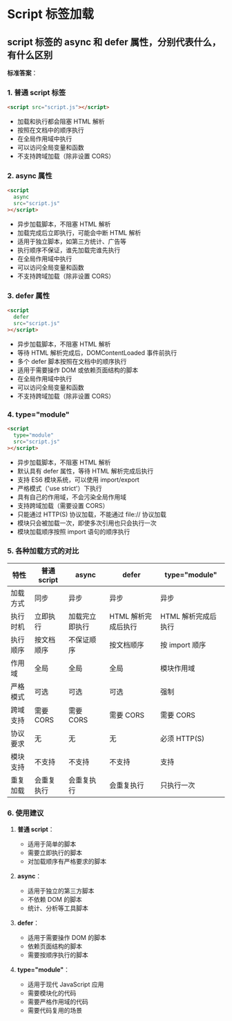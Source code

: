 # Script 标签加载

## script 标签的 async 和 defer 属性，分别代表什么，有什么区别

**标准答案**：

### 1. 普通 script 标签

```html
<script src="script.js"></script>
```

- 加载和执行都会阻塞 HTML 解析
- 按照在文档中的顺序执行
- 在全局作用域中执行
- 可以访问全局变量和函数
- 不支持跨域加载（除非设置 CORS）

### 2. async 属性

```html
<script
  async
  src="script.js"
></script>
```

- 异步加载脚本，不阻塞 HTML 解析
- 加载完成后立即执行，可能会中断 HTML 解析
- 适用于独立脚本，如第三方统计、广告等
- 执行顺序不保证，谁先加载完谁先执行
- 在全局作用域中执行
- 可以访问全局变量和函数
- 不支持跨域加载（除非设置 CORS）

### 3. defer 属性

```html
<script
  defer
  src="script.js"
></script>
```

- 异步加载脚本，不阻塞 HTML 解析
- 等待 HTML 解析完成后，DOMContentLoaded 事件前执行
- 多个 defer 脚本按照在文档中的顺序执行
- 适用于需要操作 DOM 或依赖页面结构的脚本
- 在全局作用域中执行
- 可以访问全局变量和函数
- 不支持跨域加载（除非设置 CORS）

### 4. type="module"

```html
<script
  type="module"
  src="script.js"
></script>
```

- 异步加载脚本，不阻塞 HTML 解析
- 默认具有 defer 属性，等待 HTML 解析完成后执行
- 支持 ES6 模块系统，可以使用 import/export
- 严格模式（'use strict'）下执行
- 具有自己的作用域，不会污染全局作用域
- 支持跨域加载（需要设置 CORS）
- 只能通过 HTTP(S) 协议加载，不能通过 file:// 协议加载
- 模块只会被加载一次，即使多次引用也只会执行一次
- 模块加载顺序按照 import 语句的顺序执行

### 5. 各种加载方式的对比

| 特性     | 普通 script | async          | defer               | type="module"       |
| -------- | ----------- | -------------- | ------------------- | ------------------- |
| 加载方式 | 同步        | 异步           | 异步                | 异步                |
| 执行时机 | 立即执行    | 加载完立即执行 | HTML 解析完成后执行 | HTML 解析完成后执行 |
| 执行顺序 | 按文档顺序  | 不保证顺序     | 按文档顺序          | 按 import 顺序      |
| 作用域   | 全局        | 全局           | 全局                | 模块作用域          |
| 严格模式 | 可选        | 可选           | 可选                | 强制                |
| 跨域支持 | 需要 CORS   | 需要 CORS      | 需要 CORS           | 需要 CORS           |
| 协议要求 | 无          | 无             | 无                  | 必须 HTTP(S)        |
| 模块支持 | 不支持      | 不支持         | 不支持              | 支持                |
| 重复加载 | 会重复执行  | 会重复执行     | 会重复执行          | 只执行一次          |

### 6. 使用建议

1. **普通 script**：

   - 适用于简单的脚本
   - 需要立即执行的脚本
   - 对加载顺序有严格要求的脚本

2. **async**：

   - 适用于独立的第三方脚本
   - 不依赖 DOM 的脚本
   - 统计、分析等工具脚本

3. **defer**：

   - 适用于需要操作 DOM 的脚本
   - 依赖页面结构的脚本
   - 需要按顺序执行的脚本

4. **type="module"**：
   - 适用于现代 JavaScript 应用
   - 需要模块化的代码
   - 需要严格作用域的代码
   - 需要代码复用的场景
